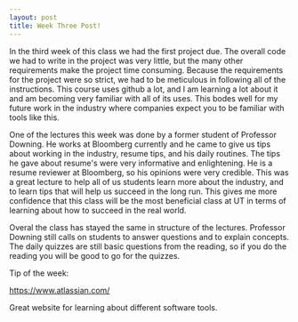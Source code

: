 ```yaml
---
layout: post
title: Week Three Post!
---
```


In the third week of this class we had the first project due. The overall code we had to write in the project was 
very little, but the many other requirements make the project time consuming. Because the requirements for the project 
were so strict, we had to be meticulous in following all of the instructions. This course uses github a lot, and I
am learning a lot about it and am becoming very familiar with all of its uses. This bodes well for my future work 
in the industry where companies expect you to be familiar with tools like this. 

One of the lectures this week was done by a former student of Professor Downing. He works at Bloomberg currently and 
he came to give us tips about working in the industry, resume tips, and his daily routines. The tips he gave about
resume's were very informative and enlightening. He is a resume reviewer at Bloomberg, so his opinions were very
credible. This was a great lecture to help all of us students learn more about the industry, and to learn tips 
that will help us succeed in the long run. This gives me more confidence that this class will be the most beneficial 
class at UT in terms of learning about how to succeed in the real world.

Overal the class has stayed the same in structure of the lectures. Professor Downing still calls on students to 
answer questions and to explain concepts. The daily quizzes are still basic questions from the reading, so if you
do the reading you will be good to go for the quizzes. 

Tip of the week:

<a href="https://www.atlassian.com/">https://www.atlassian.com/</a> 

Great website for learning about different software tools.
